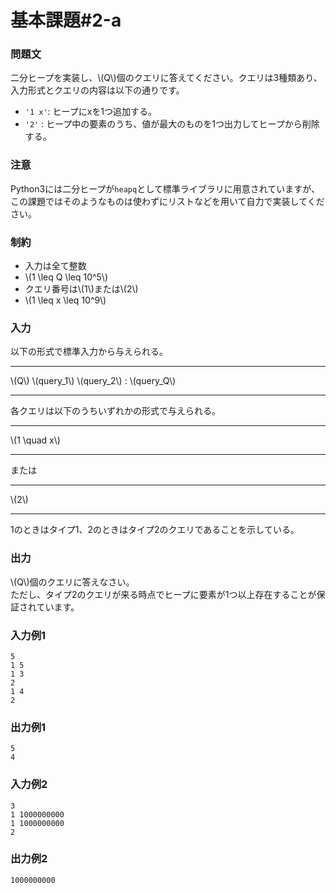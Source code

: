 # 基本課題#2-a

### 問題文
二分ヒープを実装し、\\(Q\\)個のクエリに答えてください。クエリは3種類あり、入力形式とクエリの内容は以下の通りです。
- `'1 x'`: ヒープにxを1つ追加する。
- `'2'` : ヒープ中の要素のうち、値が最大のものを1つ出力してヒープから削除する。

### 注意
Python3には二分ヒープが`heapq`として標準ライブラリに用意されていますが、この課題ではそのようなものは使わずにリストなどを用いて自力で実装してください。

### 制約
- 入力は全て整数
- \\(1 \leq Q \leq 10^5\\)
- クエリ番号は\\(1\\)または\\(2\\)
- \\(1 \leq x \leq 10^9\\)


### 入力
以下の形式で標準入力から与えられる。

---

\\(Q\\)
\\(query_1\\)
\\(query_2\\)
:
\\(query_Q\\)

---

各クエリは以下のうちいずれかの形式で与えられる。

---
\\(1 \quad x\\)

---

または

---
\\(2\\)

---

1のときはタイプ1、2のときはタイプ2のクエリであることを示している。


### 出力
\\(Q\\)個のクエリに答えなさい。  
ただし、タイプ2のクエリが来る時点でヒープに要素が1つ以上存在することが保証されています。

### 入力例1
```
5
1 5
1 3
2
1 4
2
```
### 出力例1
```
5
4
```

### 入力例2
```
3
1 1000000000
1 1000000000
2
```
### 出力例2
```
1000000000
```